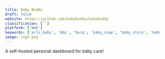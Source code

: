 ```yaml
---
title: Baby Buddy
draft: false 
website: https://github.com/babybuddy/babybuddy
classification: ['']
platform: ['Web']
keywords: ['arlo_baby', 'bby', 'burp', 'baby_snap', 'baby_story', 'baby_tracker', 'babydiary', 'glow_baby', 'hiro_baby', 'little_sleeper', 'luna', 'mahmee', 'owlet_baby_monitor', 'picniic', 'prenatal_workout', 'pretty_pokets', 'running_by_gyroscope', 'snoo', 'suzy_snooze', 'thistle', 'together', 'yumi']
image: logo.png
---
```

A self-hosted personal dashboard for baby care!